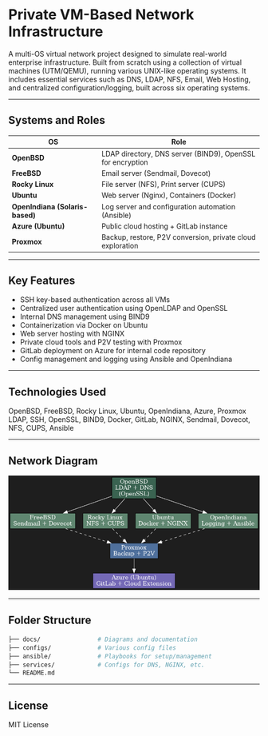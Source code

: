 # Private VM-Based Network Infrastructure

A multi-OS virtual network project designed to simulate real-world enterprise infrastructure. Built from scratch using a collection of virtual machines (UTM/QEMU), running various UNIX-like operating systems. It includes essential services such as DNS, LDAP, NFS, Email, Web Hosting, and centralized configuration/logging, built across six operating systems.

---

## Systems and Roles

| OS | Role |
|----|------|
| **OpenBSD** | LDAP directory, DNS server (BIND9), OpenSSL for encryption |
| **FreeBSD** | Email server (Sendmail, Dovecot) |
| **Rocky Linux** | File server (NFS), Print server (CUPS) |
| **Ubuntu** | Web server (Nginx), Containers (Docker) |
| **OpenIndiana (Solaris-based)** | Log server and configuration automation (Ansible) |
| **Azure (Ubuntu)** | Public cloud hosting + GitLab instance |
| **Proxmox** | Backup, restore, P2V conversion, private cloud exploration |

---

## Key Features

- SSH key-based authentication across all VMs
- Centralized user authentication using OpenLDAP and OpenSSL
- Internal DNS management using BIND9
- Containerization via Docker on Ubuntu
- Web server hosting with NGINX
- Private cloud tools and P2V testing with Proxmox
- GitLab deployment on Azure for internal code repository
- Config management and logging using Ansible and OpenIndiana

---

## Technologies Used

OpenBSD, FreeBSD, Rocky Linux, Ubuntu, OpenIndiana, Azure, Proxmox  
LDAP, SSH, OpenSSL, BIND9, Docker, GitLab, NGINX, Sendmail, Dovecot, NFS, CUPS, Ansible

---

## Network Diagram

![VM Infrastructure Diagram](./vm_infrastructure_diagram_dark.png)

---

## Folder Structure

```bash
├── docs/                # Diagrams and documentation
├── configs/             # Various config files
├── ansible/             # Playbooks for setup/management
├── services/            # Configs for DNS, NGINX, etc.
└── README.md
```

---

## License

MIT License